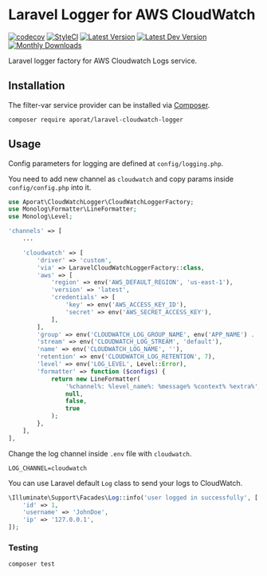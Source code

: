 # Laravel Logger for AWS CloudWatch

[![codecov](https://codecov.io/gh/aporat/laravel-cloudwatch-logger/graph/badge.svg?token=0WHTTGMINF)](https://codecov.io/gh/aporat/laravel-cloudwatch-logger)
[![StyleCI](https://github.styleci.io/repos/928392109/shield?branch=master)](https://github.styleci.io/repos/928392109?branch=master)
[![Latest Version](http://img.shields.io/packagist/v/aporat/laravel-cloudwatch-logger.svg?style=flat-square&logo=composer)](https://packagist.org/packages/aporat/laravel-cloudwatch-logger)
[![Latest Dev Version](https://img.shields.io/packagist/vpre/aporat/laravel-cloudwatch-logger.svg?style=flat-square&logo=composer)](https://packagist.org/packages/aporat/laravel-cloudwatch-logger#dev-develop)
[![Monthly Downloads](https://img.shields.io/packagist/dm/aporat/laravel-cloudwatch-logger.svg?style=flat-square&logo=composer)](https://packagist.org/packages/aporat/laravel-cloudwatch-logger)


Laravel logger factory for AWS Cloudwatch Logs service.

## Installation

The filter-var service provider can be installed via [Composer](https://getcomposer.org/).

```
composer require aporat/laravel-cloudwatch-logger
```

## Usage

Config parameters for logging are defined at `config/logging.php`.

You need to add new channel as `cloudwatch` and copy params inside `config/config.php` into it.

```php
use Aporat\CloudWatchLogger\CloudWatchLoggerFactory;
use Monolog\Formatter\LineFormatter;
use Monolog\Level;

'channels' => [
    ...

    'cloudwatch' => [
        'driver' => 'custom',
        'via' => LaravelCloudWatchLoggerFactory::class,
        'aws' => [
            'region' => env('AWS_DEFAULT_REGION', 'us-east-1'),
            'version' => 'latest',
            'credentials' => [
                'key' => env('AWS_ACCESS_KEY_ID'),
                'secret' => env('AWS_SECRET_ACCESS_KEY'),
            ],
        ],
        'group' => env('CLOUDWATCH_LOG_GROUP_NAME', env('APP_NAME') . '-' . env('APP_ENV')),
        'stream' => env('CLOUDWATCH_LOG_STREAM', 'default'),
        'name' => env('CLOUDWATCH_LOG_NAME', ''),
        'retention' => env('CLOUDWATCH_LOG_RETENTION', 7),
        'level' => env('LOG_LEVEL', Level::Error),
        'formatter' => function ($configs) {
            return new LineFormatter(
                '%channel%: %level_name%: %message% %context% %extra%',
                null,
                false,
                true
            );
        },
    ],
],
```

Change the log channel inside `.env` file with `cloudwatch`.

```dotenv
LOG_CHANNEL=cloudwatch
```

You can use Laravel default `Log` class to send your logs to CloudWatch.

```php
\Illuminate\Support\Facades\Log::info('user logged in successfully', [
    'id' => 1,
    'username' => 'JohnDoe',
    'ip' => '127.0.0.1',
]);
```

### Testing

```bash
composer test
```
